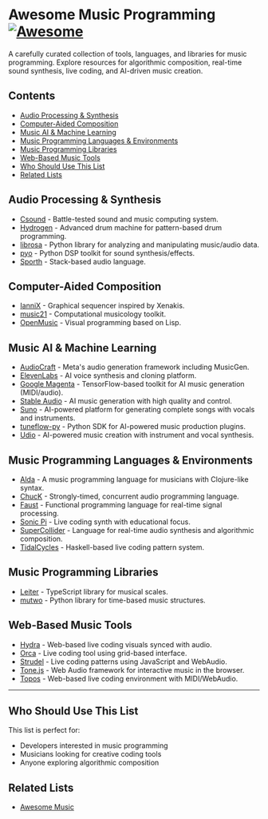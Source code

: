 # Awesome Music Programming [![Awesome](https://awesome.re/badge.svg)](https://awesome.re)

A carefully curated collection of tools, languages, and libraries for music programming. Explore resources for algorithmic composition, real-time sound synthesis, live coding, and AI-driven music creation.

## Contents

- [Audio Processing & Synthesis](#audio-processing--synthesis)
- [Computer-Aided Composition](#computer-aided-composition)
- [Music AI & Machine Learning](#music-ai--machine-learning)
- [Music Programming Languages & Environments](#music-programming-languages--environments)
- [Music Programming Libraries](#music-programming-libraries)
- [Web-Based Music Tools](#web-based-music-tools)
- [Who Should Use This List](#who-should-use-this-list)
- [Related Lists](#related-lists)

## Audio Processing & Synthesis

- [Csound](https://csound.com) - Battle-tested sound and music computing system.
- [Hydrogen](https://hydrogen-music.org) - Advanced drum machine for pattern-based drum programming.
- [librosa](https://librosa.org/) - Python library for analyzing and manipulating music/audio data.
- [pyo](https://github.com/belangeo/pyo) - Python DSP toolkit for sound synthesis/effects.
- [Sporth](https://paulbatchelor.github.io/proj/sporth.html) - Stack-based audio language.

## Computer-Aided Composition

- [IanniX](https://www.iannix.org) - Graphical sequencer inspired by Xenakis.
- [music21](https://web.mit.edu/music21) - Computational musicology toolkit.
- [OpenMusic](https://openmusic-project.github.io) - Visual programming based on Lisp.

## Music AI & Machine Learning

- [AudioCraft](https://github.com/facebookresearch/audiocraft) - Meta's audio generation framework including MusicGen.
- [ElevenLabs](https://elevenlabs.io) - AI voice synthesis and cloning platform.
- [Google Magenta](https://magenta.tensorflow.org) - TensorFlow-based toolkit for AI music generation (MIDI/audio).
- [Stable Audio](https://www.stableaudio.com/) - AI music generation with high quality and control.
- [Suno](https://www.suno.ai) - AI-powered platform for generating complete songs with vocals and instruments.
- [tuneflow-py](https://github.com/tuneflow/tuneflow-py) - Python SDK for AI-powered music production plugins.
- [Udio](https://udio.com) - AI-powered music creation with instrument and vocal synthesis.

## Music Programming Languages & Environments

- [Alda](https://github.com/alda-lang/alda) - A music programming language for musicians with Clojure-like syntax.
- [ChucK](https://chuck.cs.princeton.edu) - Strongly-timed, concurrent audio programming language.
- [Faust](https://faust.grame.fr) - Functional programming language for real-time signal processing.
- [Sonic Pi](https://sonic-pi.net) - Live coding synth with educational focus.
- [SuperCollider](https://supercollider.github.io) - Language for real-time audio synthesis and algorithmic composition.
- [TidalCycles](https://tidalcycles.org) - Haskell-based live coding pattern system.

## Music Programming Libraries

- [Leiter](https://github.com/felixroos/leiter) - TypeScript library for musical scales.
- [mutwo](https://github.com/mutwo-org/mutwo) - Python library for time-based music structures.

## Web-Based Music Tools

- [Hydra](https://hydra.ojack.xyz) - Web-based live coding visuals synced with audio.
- [Orca](https://hundredrabbits.itch.io/orca) - Live coding tool using grid-based interface.
- [Strudel](https://strudel.tidalcycles.org) - Live coding patterns using JavaScript and WebAudio.
- [Tone.js](https://tonejs.github.io) - Web Audio framework for interactive music in the browser.
- [Topos](https://topos.live) - Web-based live coding environment with MIDI/WebAudio.

---

## Who Should Use This List

This list is perfect for:
- Developers interested in music programming
- Musicians looking for creative coding tools
- Anyone exploring algorithmic composition

## Related Lists

- [Awesome Music](https://github.com/ciconia/awesome-music#readme)

